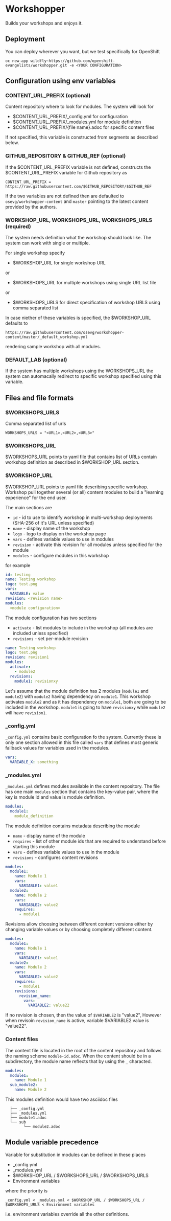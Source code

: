 # Workshopper

Builds your workshops and enjoys it.
 
## Deployment

You can deploy wherever you want, but we test specifically for OpenShift
 
```
oc new-app wildfly~https://github.com/openshift-evangelists/workshopper.git -e <YOUR CONFIGURATION>
```

## Configuration using env variables

### CONTENT_URL_PREFIX (optional)

Content repository where to look for modules. The system will look for

* $CONTENT_URL_PREFIX/_config.yml for configuration
* $CONTENT_URL_PREFIX/_modules.yml for module definition
* $CONTENT_URL_PREFIX/{file name}.adoc for specific content files

If not specified, this variable is constructed from segments as described below.

### GITHUB_REPOSITORY & GITHUB_REF (optional)

If the $CONTENT_URL_PREFIX variable is not defined, constructs the $CONTENT_URL_PREFIX variable for Github repository 
as 

```
CONTENT_URL_PREFIX = https://raw.githubusercontent.com/$GITHUB_REPOSITORY/$GITHUB_REF
```

If the two variables are not defined then are defaulted to `osevg/workshopper-content` and `master` pointing to the 
latest content provided by the authors.

### WORKSHOP_URL, WORKSHOPS_URL, WORKSHOPS_URLS (required)

The system needs definition what the workshop should look like. The system can work with single or multiple.

For single workshop specify 

* $WORKSHOP_URL for single workshop URL

or
  
* $WORKSHOPS_URL for multiple workshops using single URL list file

or

* $WORKSHOPS_URLS for direct specification of workshop URLS using comma separated list

In case niether of these variables is specified, the $WORKSHOP_URL defaults to

```
https://raw.githubusercontent.com/osevg/workshopper-content/master/_default_workshop.yml
```

rendering sample workshop with all modules.

### DEFAULT_LAB (optional)

If the system has multiple workshops using the WORKSHOPS_URL the system can automacally redirect to specific workshop
specified using this variable.

## Files and file formats

### $WORKSHOPS_URLS

Comma separated list of urls
 
 ```
 WORKSHOPS_URLS = "<URL1>,<URL2>,<URL3>" 
 ```

### $WORKSHOPS_URL

$WORKSHOPS_URL points to yaml file that contains list of URLs contain workshop definition as described in $WORKSHOP_URL 
section.

### $WORKSHOP_URL

$WORKSHOP_URL points to yaml file describing specific workshop. Workshop pull together several (or all) content modules
to build a "learning experience" for the end user.

The main sections are

* `id` - id to use to identify workshop in multi-workshop deployments (SHA-256 of it's URL unless specified)
* `name` - display name of the workshop
* `logo` - logo to display on the workshop page
* `vars` - defines variable values to use in modules 
* `revision` - activate this revision for all modules unless specified for the module
* `modules` - configure modules in this workshop

for example

```yaml
id: testing
name: Testing workshop
logo: test.png
vars:
  VARIABLE: value
revision: <revision name>
modules:
  <module configuration>
```

The module configuration has two sections

* `activate` - list modules to include in the workshop (all modules are included unless specified)
* `revisions` - set per-module revision

```yaml
name: Testing workshop
logo: test.png
revision: revision1
modules:
  activate:
    - module2
  revisions:
    module1: revisionxy
```

Let's assume that the module definition has 2 modules (`module1` and `module2`) with `module2` having dependency on 
`module1`. This workshop activates `module2` and as it has dependency on `module1`, both are going to be included in 
the workshop. `module1` is going to have `revisionxy` while `module2` will have `revision1`.  

### _config.yml

`_config.yml` contains basic configuration fo the system. Currently these is only one section 
allowed in this file called `vars` that defines most generic fallback values for variables used in the modules. 

```yaml
vars:
  VARIABLE_X: something
```

### _modules.yml

`_modules.yml` defines modules available in the content repository. The file has one main `modules` section that 
contains the key-value pair, where the key is module id and value is module definition.

```yaml
modules:
  module1:
    module_definition
```

The module definition contains metadata describing the module

* `name` - display name of the module
* `requires` - list of other module ids that are required to understand before starting this module
* `vars` - defines variable values to use in the module
* `revisions` - configures content revisions

```yaml
modules:
  module1:
    name: Module 1
    vars:
      VARIABLE1: value1
  module2:
    name: Module 2
    vars:
      VARIABLE2: value2
    requires:
      - module1
```

Revisions allow choosing between different content versions either by changing variable values or by choosing 
completely different content.
  
```yaml
modules:
  module1:
    name: Module 1
    vars:
      VARIABLE1: value1
  module2:
    name: Module 2
    vars:
      VARIABLE2: value2
    requires:
      - module1
    revisions:
      revision_name:
        vars:
          VARIABLE2: value22
```

If no revision is chosen, then the value of `$VARIABLE2` is "value2", However when revisoin `revision_name` is active, 
variable $VARIABLE2 value is "value22".

### Content files

The content file is located in the root of the content repository and follows the naming scheme `module-id.adoc`. When
the content should be in a subdirectory, the module name reflects that by using the `_` characted.

```yaml
modules:
  module1:
    name: Module 1
  sub_module2:
    name: Module 2
```

This modules definition would have two asciidoc files

```
  ├── _config.yml
  ├── _modules.yml
  ├── module1.adoc
  └── sub
        └── module2.adoc
```

## Module variable precedence

Variable for substitution in modules can be defined in these places
 
* _config.yml
* _modules.yml
* $WORKSHOP_URL / $WORKSHOPS_URL / $WORKSHOPS_URLS
* Environment variables

where the priority is

```
_config.yml < _modules.yml < $WORKSHOP_URL / $WORKSHOPS_URL / $WORKSHOPS_URLS < Environment variables
```

i.e. environment variables override all the other definitions.